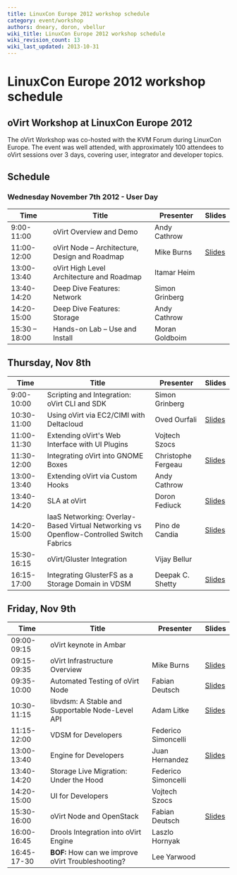 ```yaml
---
title: LinuxCon Europe 2012 workshop schedule
category: event/workshop
authors: dneary, doron, vbellur
wiki_title: LinuxCon Europe 2012 workshop schedule
wiki_revision_count: 13
wiki_last_updated: 2013-10-31
---
```


# LinuxCon Europe 2012 workshop schedule

## oVirt Workshop at LinuxCon Europe 2012

The oVirt Workshop was co-hosted with the KVM Forum during LinuxCon Europe. The event was well attended, with approximately 100 attendees to oVirt sessions over 3 days, covering user, integrator and developer topics.

## Schedule

### Wednesday November 7th 2012 - User Day

| **Time**      | **Title**                                     | **Presenter**  | **Slides**                                            |
|---------------|-----------------------------------------------|----------------|-------------------------------------------------------|
| 9:00-11:00    | oVirt Overview and Demo                       | Andy Cathrow   |                                                       |
| 11:00-12:00   | oVirt Node – Architecture, Design and Roadmap | Mike Burns     | [ Slides](Media:Ovirt-node-2012-11-07.pdf) |
| 13:00-13:40   | oVirt High Level Architecture and Roadmap     | Itamar Heim    |
| 13:40-14:20   | Deep Dive Features: Network                   | Simon Grinberg |
| 14:20-15:00   | Deep Dive Features: Storage                   | Andy Cathrow   |
| 15:30 – 18:00 | Hands-on Lab – Use and Install                | Moran Goldboim |

## Thursday, Nov 8th

| **Time**    | **Title**                                                                               | **Presenter**      | **Slides**                                                           |
|-------------|-----------------------------------------------------------------------------------------|--------------------|----------------------------------------------------------------------|
| 9:00-10:00  | Scripting and Integration: oVirt CLI and SDK                                            | Simon Grinberg     |                                                                      |
| 10:30-11:00 | Using oVirt via EC2/CIMI with Deltacloud                                                | Oved Ourfali       | [ Slides](Media:Ourfali-ovirt-deltacloud-integration.pdf) |
| 11:00-11:30 | Extending oVirt's Web Interface with UI Plugins                                         | Vojtech Szocs      |
| 11:30-12:00 | Integrating oVirt into GNOME Boxes                                                      | Christophe Fergeau | [ Slides](Media:Fergeau-ovirt-boxes.pdf)                  |
| 13:00-13:40 | Extending oVirt via Custom Hooks                                                        | Andy Cathrow       |
| 13:40-14:20 | SLA at oVirt                                                                            | Doron Fediuck      | [ Slides](Media:Doron-ovirt-sla.zip)                      |
| 14:20-15:00 | IaaS Networking: Overlay-Based Virtual Networking vs Openflow-Controlled Switch Fabrics | Pino de Candia     | [ Slides](Media:Midokura-ovirt-workshop.pdf‎)             |
| 15:30-16:15 | oVirt/Gluster Integration                                                               | Vijay Bellur       |
| 16:15-17:00 | Integrating GlusterFS as a Storage Domain in VDSM                                       | Deepak C. Shetty   | [ Slides](Media:Deepak-ovirt-workshop.pdf)                |

## Friday, Nov 9th

| **Time**    | **Title**                                          | **Presenter**       | **Slides**                                                         |
|-------------|----------------------------------------------------|---------------------|--------------------------------------------------------------------|
| 09:00-09:15 | oVirt keynote in Ambar                             |                     |                                                                    |
| 09:15-09:35 | oVirt Infrastructure Overview                      | Mike Burns          | [ Slides](Media:Ovirt-infrastructure-2012-11-09.pdf)    |
| 09:35-10:00 | Automated Testing of oVirt Node                    | Fabian Deutsch      | [ Slides](Media:Deutsch-node-test-automation.pdf)       |
| 10:30-11:15 | libvdsm: A Stable and Supportable Node-Level API   | Adam Litke          | [ Slides](Media:Litke-libvdsm.pdf)                      |
| 11:15-12:00 | VDSM for Developers                                | Federico Simoncelli |
| 13:00-13:40 | Engine for Developers                              | Juan Hernandez      | [ Slides](Media:Ovirt-engine-core.odp‎)                 |
| 13:40-14:20 | Storage Live Migration: Under the Hood             | Federico Simoncelli |
| 14:20-15:00 | UI for Developers                                  | Vojtech Szocs       |
| 15:30-16:00 | oVirt Node and OpenStack                           | Fabian Deutsch      | [ Slides](Media:Deutsch-node-openstack-integration.pdf) |
| 16:00-16:45 | Drools Integration into oVirt Engine               | Laszlo Hornyak      |
| 16:45-17-30 | **BOF:** How can we improve oVirt Troubleshooting? | Lee Yarwood         |
